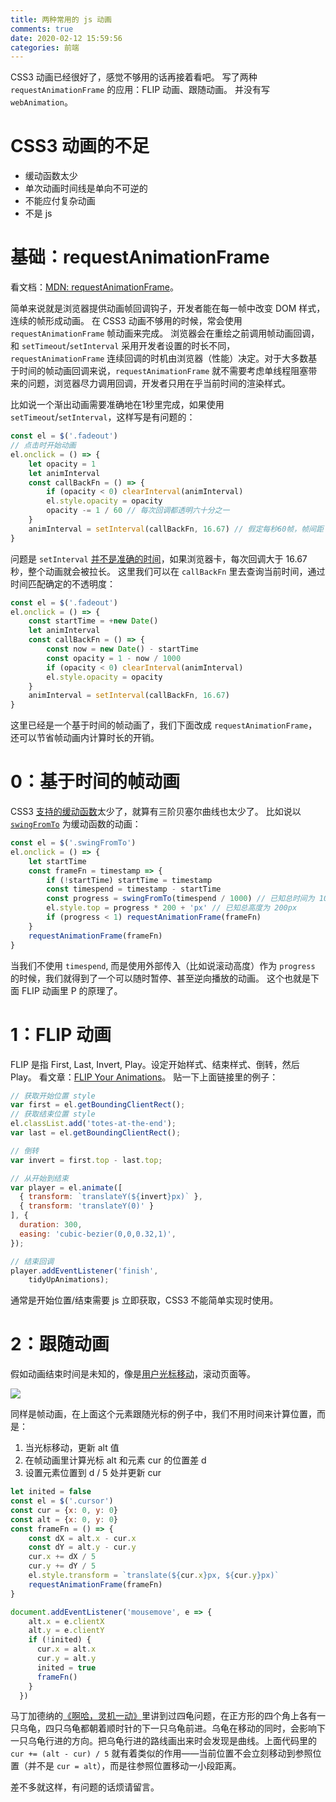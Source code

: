 ```yaml
---
title: 两种常用的 js 动画
comments: true
date: 2020-02-12 15:59:56
categories: 前端
---
```

CSS3 动画已经很好了，感觉不够用的话再接着看吧。
写了两种 `requestAnimationFrame` 的应用：FLIP 动画、跟随动画。
并没有写 `webAnimation`。

<!-- more -->
# CSS3 动画的不足
- 缓动函数太少
- 单次动画时间线是单向不可逆的
- 不能应付复杂动画
- 不是 js

# 基础：requestAnimationFrame
看文档：[MDN: requestAnimationFrame](//developer.mozilla.org/zh-CN/docs/Web/API/Window/requestAnimationFrame)。

简单来说就是浏览器提供动画帧回调钩子，开发者能在每一帧中改变 DOM 样式，连续的帧形成动画。
在 CSS3 动画不够用的时候，常会使用 `requestAnimationFrame` 帧动画来完成。
浏览器会在重绘之前调用帧动画回调，和 `setTimeout`/`setInterval` 采用开发者设置的时长不同，`requestAnimationFrame` 连续回调的时机由浏览器（性能）决定。对于大多数基于时间的帧动画回调来说，`requestAnimationFrame` 就不需要考虑单线程阻塞带来的问题，浏览器尽力调用回调，开发者只用在乎当前时间的渲染样式。

比如说一个渐出动画需要准确地在1秒里完成，如果使用 `setTimeout`/`setInterval`，这样写是有问题的：
```js
const el = $('.fadeout')
// 点击时开始动画
el.onclick = () => {
    let opacity = 1
    let animInterval
    const callBackFn = () => {
        if (opacity < 0) clearInterval(animInterval)
        el.style.opacity = opacity
        opacity -= 1 / 60 // 每次回调都透明六十分之一
    }
    animInterval = setInterval(callBackFn, 16.67) // 假定每秒60帧，帧间距 1000 / 60 ≈ 16.67
}
```
问题是 `setInterval` [并不是准确的时间](https://developer.mozilla.org/zh-CN/docs/Web/API/Window/setTimeout#%E5%AE%9E%E9%99%85%E5%BB%B6%E6%97%B6%E6%AF%94%E8%AE%BE%E5%AE%9A%E5%80%BC%E6%9B%B4%E4%B9%85%E7%9A%84%E5%8E%9F%E5%9B%A0%EF%BC%9A%E6%9C%80%E5%B0%8F%E5%BB%B6%E8%BF%9F%E6%97%B6%E9%97%B4)，如果浏览器卡，每次回调大于 16.67 秒，整个动画就会被拉长。
这里我们可以在 `callBackFn` 里去查询当前时间，通过时间匹配确定的不透明度：
```js
const el = $('.fadeout')
el.onclick = () => {
    const startTime = +new Date()
    let animInterval
    const callBackFn = () => {
        const now = new Date() - startTime
        const opacity = 1 - now / 1000
        if (opacity < 0) clearInterval(animInterval)
        el.style.opacity = opacity
    }
    animInterval = setInterval(callBackFn, 16.67)
}
```
这里已经是一个基于时间的帧动画了，我们下面改成 `requestAnimationFrame`，还可以节省帧动画内计算时长的开销。

# 0：基于时间的帧动画

CSS3 [支持的缓动函数](https://developer.mozilla.org/zh-CN/docs/Web/CSS/transition-timing-function)太少了，就算有三阶贝塞尔曲线也太少了。
比如说以 [`swingFromTo`](//github.com/danro/easing-js/blob/4f5e7edbde7f7200a1baf08e357377896c0d207e/easing.js#L142-L146) 为缓动函数的动画：
```js
const el = $('.swingFromTo')
el.onclick = () => {
    let startTime
    const frameFn = timestamp => {
        if (!startTime) startTime = timestamp
        const timespend = timestamp - startTime
        const progress = swingFromTo(timespend / 1000) // 已知总时间为 1000ms
        el.style.top = progress * 200 + 'px' // 已知总高度为 200px
        if (progress < 1) requestAnimationFrame(frameFn)
    }
    requestAnimationFrame(frameFn)
}
```
当我们不使用 `timespend`, 而是使用外部传入（比如说滚动高度）作为 `progress` 的时候，我们就得到了一个可以随时暂停、甚至逆向播放的动画。
这个也就是下面 FLIP 动画里 P 的原理了。

# 1：FLIP 动画
FLIP 是指 First, Last, Invert, Play。设定开始样式、结束样式、倒转，然后 Play。
看文章：[FLIP Your Animations](//aerotwist.com/blog/flip-your-animations/)。
贴一下上面链接里的例子：

```js
// 获取开始位置 style
var first = el.getBoundingClientRect();
// 获取结束位置 style
el.classList.add('totes-at-the-end');
var last = el.getBoundingClientRect();

// 倒转
var invert = first.top - last.top;

// 从开始到结束
var player = el.animate([
  { transform: `translateY(${invert}px)` },
  { transform: 'translateY(0)' }
], {
  duration: 300,
  easing: 'cubic-bezier(0,0,0.32,1)',
});

// 结束回调
player.addEventListener('finish',
    tidyUpAnimations);
```
通常是开始位置/结束需要 js 立即获取，CSS3 不能简单实现时使用。

# 2：跟随动画
假如动画结束时间是未知的，像是[用户光标移动](https://github.com/gaoryrt/cursor-dot)，滚动页面等。

![](smoothcursorfollowing.gif)

同样是帧动画，在上面这个元素跟随光标的例子中，我们不用时间来计算位置，而是：

1. 当光标移动，更新 alt 值
2. 在帧动画里计算光标 alt 和元素 cur 的位置差 d
3. 设置元素位置到 d / 5 处并更新 cur

```js
let inited = false
const el = $('.cursor')
const cur = {x: 0, y: 0}
const alt = {x: 0, y: 0}
const frameFn = () => {
    const dX = alt.x - cur.x
    const dY = alt.y - cur.y
    cur.x += dX / 5
    cur.y += dY / 5
    el.style.transform = `translate(${cur.x}px, ${cur.y}px)`
    requestAnimationFrame(frameFn)
}

document.addEventListener('mousemove', e => {
    alt.x = e.clientX
    alt.y = e.clientY
    if (!inited) {
      cur.x = alt.x
      cur.y = alt.y
      inited = true
      frameFn()
    }
  })
```

马丁加德纳的[《啊哈，灵机一动》](https://book.douban.com/subject/2249354/)里讲到过四龟问题，在正方形的四个角上各有一只乌龟，四只乌龟都朝着顺时针的下一只乌龟前进。乌龟在移动的同时，会影响下一只乌龟行进的方向。把乌龟行进的路线画出来时会发现是曲线。上面代码里的 `cur += (alt - cur) / 5` 就有着类似的作用——当前位置不会立刻移动到参照位置（并不是 `cur = alt`），而是往参照位置移动一小段距离。

差不多就这样，有问题的话烦请留言。
